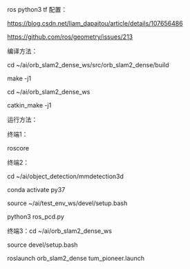 ros python3 tf 配置：

https://blog.csdn.net/liam_dapaitou/article/details/107656486

https://github.com/ros/geometry/issues/213

编译方法：

cd ~/ai/orb_slam2_dense_ws/src/orb_slam2_dense/build

make -j1

cd ~/ai/orb_slam2_dense_ws

catkin_make -j1

运行方法：

终端1：

roscore

终端2：

cd ~/ai/object_detection/mmdetection3d

conda activate py37

source ~/ai/test_env_ws/devel/setup.bash

python3 ros_pcd.py

终端3：cd ~/ai/orb_slam2_dense_ws

source devel/setup.bash

roslaunch orb_slam2_dense tum_pioneer.launch
